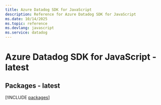 ```yaml
---
title: Azure Datadog SDK for JavaScript
description: Reference for Azure Datadog SDK for JavaScript
ms.date: 10/14/2025
ms.topic: reference
ms.devlang: javascript
ms.service: datadog
---
```

# Azure Datadog SDK for JavaScript - latest
## Packages - latest
[!INCLUDE [packages](datadog-index.md)]